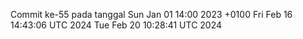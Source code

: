 Commit ke-55 pada tanggal Sun Jan 01 14:00 2023 +0100
Fri Feb 16 14:43:06 UTC 2024
Tue Feb 20 10:28:41 UTC 2024
